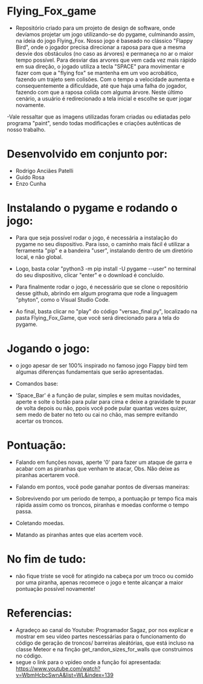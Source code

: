 # Flying_Fox_game
- Repositório criado para um projeto de design de software, onde devíamos projetar um jogo utilizando-se do pygame, culminando assim, na ideia do jogo Flying_Fox. Nosso jogo é baseado no clássico "Flappy Bird", onde o jogador precisa direcionar a raposa para que a mesma desvie dos obstáculos (no caso as árvores) e permaneça no ar o maior tempo possível. Para desviar das arvores que vem cada vez mais rápido em sua direção, o jogado utiliza a tecla "SPACE" para movimentar e fazer com que a "flying fox" se mantenha em um voo acrobático, fazendo um trajeto sem colisões. Com o tempo a velocidade aumenta e consequentemente a dificuldade, até que haja uma falha do jogador, fazendo com que a raposa colida com alguma árvore. Neste último cenário, a usuário é redirecionado a tela inicial e escolhe se quer jogar novamente.

-Vale ressaltar que as imagens utilizadas foram criadas ou ediatadas pelo programa "paint", sendo todas modificações e criações autênticas de nosso trabalho.

# Desenvolvido em conjunto por:
- Rodrigo Anciães Patelli
- Guido Rosa
- Enzo Cunha

# Instalando o pygame e rodando o jogo:
- Para que seja possível rodar o jogo, é necessária a instalação do pygame no seu dispositivo. Para isso, o caminho mais fácil é utilizar a ferramenta "pip" e a bandeira "user", instalando dentro de um diretório local, e não global.

- Logo, basta colar "python3 -m pip install -U pygame --user" no terminal do seu dispositivo, clicar "enter" e o download é concluído.

- Para finalmente rodar o jogo, é necessário que se clone o repositório desse github, abrindo em algum programa que rode a linguagem "phyton", como o Visual Studio Code.
- Ao final, basta clicar no "play" do código "versao_final.py", localizado na pasta Flying_Fox_Game, que você será direcionado para a tela do pygame.

# Jogando o jogo:
- o jogo apesar de ser 100% inspirado no famoso jogo Flappy bird tem algumas diferenças fundamentais que serão apresentadas.

- Comandos base:

- 'Space_Bar' é a função de pular, simples e sem muitas novidades, aperte e solte o botão para pular para cima e deixe a gravidade te puxar de volta depois ou não, ppois você pode pular quantas vezes quizer, sem medo de bater no teto ou cai no chão, mas sempre evitando acertar os troncos.


# Pontuação:

- Falando em funções novas, aperte '0' para fazer um ataque de garra e acabar com as piranhas que venham te atacar, Obs. Não deixe as piranhas acertarem você.

- Falando em pontos, você pode ganahar pontos de diversas maneiras:

- Sobrevivendo por um periodo de tempo, a pontuação pr tempo fica mais rápida assim como os troncos, piranhas e moedas conforme o tempo passa.

- Coletando moedas.

- Matando as piranhas antes que elas acertem você.

# No fim de tudo:

- não fique triste se você for atingido na cabeça por um troco ou comido por uma piranha, apenas recomece o jogo e tente alcançar a maior pontuação possível novamente!

# Referencias:

- Agradeço ao canal do Youtube: Programador Sagaz, por nos explicar e mostrar em seu vídeo partes nescessárias para o funcionamento do código de geração de troncos/ barreiras aleátórias, que está incluso na classe Meteor e na finção get_randon_sizes_for_walls que construimos no código.
- segue o link para o vpideo onde a função foi apresentada: https://www.youtube.com/watch?v=WbmHcbcSwnA&list=WL&index=139